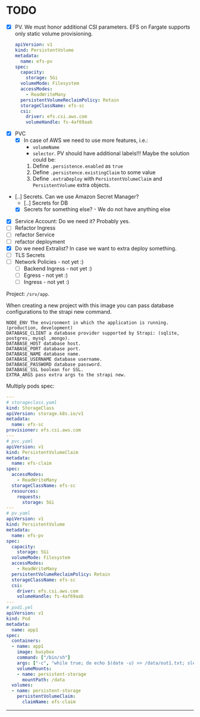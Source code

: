 # TODO
- [x] PV. We must honor additional CSI parameters. EFS on Fargate supports only static volume provisioning.
  ```yaml
  apiVersion: v1
  kind: PersistentVolume
  metadata:
    name: efs-pv
  spec:
    capacity:
      storage: 5Gi
    volumeMode: Filesystem
    accessModes:
      - ReadWriteMany
    persistentVolumeReclaimPolicy: Retain
    storageClassName: efs-sc
    csi:
      driver: efs.csi.aws.com
      volumeHandle: fs-4af69aab
  ```
- [x] PVC
  - [x] In case of AWS we need to use more features, i.e.:
    * `volumeName`
    * `selector`. PV should have additional labels!!!
    Maybe the solution could be:
    1. Define `.persistence.enabled` as `true`
    2. Define `.persistence.existingClaim` to some value
    3. Define `.extraDeploy` with `PersistentVolumeClaim` and `PersistentVolume` extra objects. 
- [..] Secrets. Can we use Amazon Secret Manager?
  * [..] Secrets for DB
  * [x] Secrets for something else? - We do not have anything else
- [x] Service Account: Do we need it? Probably yes.
- [ ] Refactor Ingress
- [ ] refactor Service
- [ ] refactor deployment
- [x] Do we need Extralist? In case we want to extra deploy something.
- [ ] TLS Secrets
- [ ] Network Policies - not yet :)
  * [ ] Backend Ingress - not yet :)
  * [ ] Egress - not yet :)
  * [ ] Ingress - not yet :)

Project: `/srv/app`.

When creating a new project with this image you can pass database configurations to the strapi new command.

    NODE_ENV The environment in which the application is running. (production, development)
    DATABASE_CLIENT a database provider supported by Strapi: (sqlite, postgres, mysql ,mongo).
    DATABASE_HOST database host.
    DATABASE_PORT database port.
    DATABASE_NAME database name.
    DATABASE_USERNAME database username.
    DATABASE_PASSWORD database password.
    DATABASE_SSL boolean for SSL.
    EXTRA_ARGS pass extra args to the strapi new.


Multiply pods spec:
```yaml
---
# storageclass.yaml
kind: StorageClass
apiVersion: storage.k8s.io/v1
metadata:
  name: efs-sc
provisioner: efs.csi.aws.com
---
# pvc.yaml
apiVersion: v1
kind: PersistentVolumeClaim
metadata:
  name: efs-claim
spec:
  accessModes:
    - ReadWriteMany
  storageClassName: efs-sc
  resources:
    requests:
      storage: 5Gi
---
# pv.yaml
apiVersion: v1
kind: PersistentVolume
metadata:
  name: efs-pv
spec:
  capacity:
    storage: 5Gi
  volumeMode: Filesystem
  accessModes:
    - ReadWriteMany
  persistentVolumeReclaimPolicy: Retain
  storageClassName: efs-sc
  csi:
    driver: efs.csi.aws.com
    volumeHandle: fs-4af69aab
---
# pod1.yml
apiVersion: v1
kind: Pod
metadata:
  name: app1
spec:
  containers:
  - name: app1
    image: busybox
    command: ["/bin/sh"]
    args: ["-c", "while true; do echo $(date -u) >> /data/out1.txt; sleep 5; done"]
    volumeMounts:
    - name: persistent-storage
      mountPath: /data
  volumes:
  - name: persistent-storage
    persistentVolumeClaim:
      claimName: efs-claim
```


---
[Bitnami Chart Template]: https://github.com/bitnami/charts/tree/main/bitnami/ghost/templates
[PersistentVolumeClaim API Ref]: https://docs.openshift.com/container-platform/3.11/rest_api/core/persistentvolumeclaim-core-v1.html
[PV and PVCs Examples]: https://rtfm.co.ua/ru/kubernetes-persistentvolume-i-persistentvolumeclaim-obzor-i-primery/
